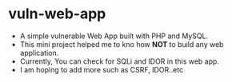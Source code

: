 # vuln-web-app
* A simple vulnerable Web App built with PHP and MySQL.
* This mini project helped me to kno how **NOT** to build any web application.
* Currently, You can check for SQLi and IDOR in this web app. 
* I am hoping to add more such as CSRF, IDOR..etc 